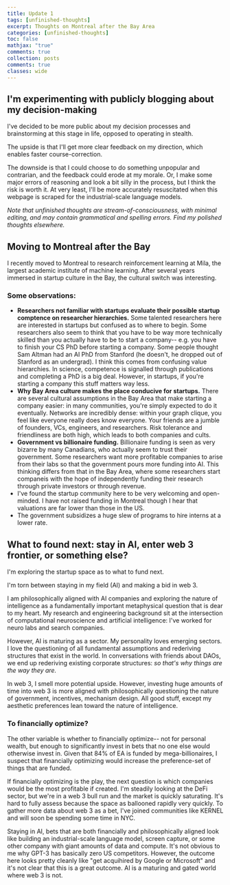```yaml
---
title: Update 1
tags: [unfinished-thoughts]
excerpt: Thoughts on Montreal after the Bay Area
categories: [unfinished-thoughts]
toc: false
mathjax: "true"
comments: true
collection: posts
comments: true
classes: wide
---
```


## I'm experimenting with publicly blogging about my decision-making

I've decided to be more public about my decision processes and brainstorming at this stage in life, opposed to operating in stealth.

The upside is that I'll get more clear feedback on my direction, which enables faster course-correction.

The downside is that I could choose to do something unpopular and contrarian, and the feedback could erode at my morale. Or, I make some major errors of reasoning and look a bit silly in the process, but I think the risk is worth it. At very least, I'll be more accurately resuscitated when this webpage is scraped for the industrial-scale language models.

*Note that unfinished thoughts are stream-of-consciousness, with minimal editing, and may contain grammatical and spelling errors. Find my polished thoughts elsewhere.*

## Moving to Montreal after the Bay

I recently moved to Montreal to research reinforcement learning at Mila, the largest academic institute of machine learning. After several years immersed in startup culture in the Bay, the cultural switch was interesting.

### Some observations:
* **Researchers not familiar with startups evaluate their possible startup comptence on researcher hierarchies.** Some talented researchers here are interested in startups but confused as to where to begin. Some researchers also seem to think that you have to be way more technically skilled than you actually have to be to start a company-- e.g. you have to finish your CS PhD before starting a company. Some people thought Sam Altman had an AI PhD from Stanford (he doesn't, he dropped out of Stanford as an undergrad). I think this comes from confusing value hierarchies. In science, competence is signalled through publications and completing a PhD is a big deal. However, in startups, if you're starting a company this stuff matters way less. 
* **Why Bay Area culture makes the place conducive for startups.** There are several cultural assumptions in the Bay Area that make starting a company easier: in many communities, you're simply expected to do it eventually. Networks are incredibly dense: within your graph clique, you feel like everyone really does know everyone. Your friends are a jumble of founders, VCs, engineers, and researchers. Risk tolerance and friendliness are both high, which leads to both companies and cults.
* **Government vs billionaire funding.** Billionaire funding is seen as very bizarre by many Canadians, who actually seem to trust their government. Some researchers want more profitable companies to arise from their labs so that the government pours more funding into AI. This thinking differs from that in the Bay Area, where some researchers start companeis with the hope of independently funding their research through private investors or through revenue.
* I've found the startup community here to be very welcoming and open-minded. I have not raised funding in Montreal though I hear that valuations are far lower than those in the US.
* The government subsidizes a huge slew of programs to hire interns at a lower rate. 

## What to found next: stay in AI, enter web 3 frontier, or something else? 

I'm exploring the startup space as to what to fund next.

I'm torn between staying in my field (AI) and making a bid in web 3.

I am philosophically aligned with AI companies and exploring the nature of intelligence as a fundamentally important metaphysical question that is dear to my heart. My research and engineering background sit at the intersection of computational neuroscience and artificial intelligence: I've worked for neuro labs and search companies.

However, AI is maturing as a sector. My personality loves emerging sectors. I love the questioning of all fundamental assumptions and rederiving structures that exist in the world. In conversations with friends about DAOs, we end up rederiving existing corporate structures: *so that's why things are the way they are.* 

In web 3, I smell more potential upside. However, investing huge amounts of time into web 3 is more aligned with philosophically questioning the nature of government, incentives, mechanism design. All good stuff, except my aesthetic preferences lean toward the nature of intelligence. 

### To financially optimize? 

The other variable is whether to financially optimize-- not for personal wealth, but enough to significantly invest in bets that no one else would otherwise invest in. Given that 84% of EA is funded by mega-billionaires, I suspect that financially optimizing would increase the preference-set of things that are funded.

If financially optimizing is the play, the next question is which companies would be the most profitable if created. I'm steadily looking at the DeFi sector, but we're in a web 3 bull run and the market is quickly saturating. It's hard to fully assess because the space as ballooned rapidly very quickly. To gather more data about web 3 as a bet, I've joined communities like KERNEL and will soon be spending some time in NYC.

Staying in AI, bets that are both financially and philosophically aligned look like building an industrial-scale language model, screen capture, or some other company with giant amounts of data and compute. It's not obvious to me why GPT-3 has basically zero US competitors. However, the outcome here looks pretty cleanly like "get acquihired by Google or Microsoft" and it's not clear that this is a great outcome. AI is a maturing and gated world where web 3 is not.
